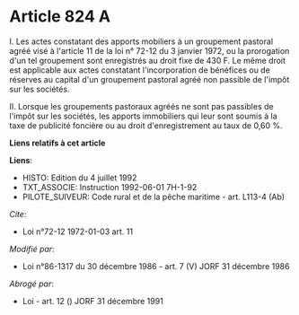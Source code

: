 # Article 824 A

I. Les actes constatant des apports mobiliers à un groupement pastoral agréé visé à l'article 11 de la loi n° 72-12 du 3
janvier 1972, ou la prorogation d'un tel groupement sont enregistrés au droit fixe de 430 F. Le même droit est applicable aux
actes constatant l'incorporation de bénéfices ou de réserves au capital d'un groupement pastoral agréé non passible de
l'impôt sur les sociétés.

II. Lorsque les groupements pastoraux agréés ne sont pas passibles de l'impôt sur les sociétés, les apports immobiliers qui
leur sont soumis à la taxe de publicité foncière ou au droit d'enregistrement au taux de 0,60 %.

**Liens relatifs à cet article**

**Liens**:

  - HISTO: Edition du 4 juillet 1992
  - TXT_ASSOCIE: Instruction 1992-06-01 7H-1-92
  - PILOTE_SUIVEUR: Code rural et  de la pêche maritime - art. L113-4 (Ab)

_Cite_:

  - Loi n°72-12 1972-01-03 art. 11

_Modifié par_:

  - Loi n°86-1317 du 30 décembre 1986 - art. 7 (V) JORF 31 décembre 1986

_Abrogé par_:

  - Loi - art. 12 () JORF 31 décembre 1991
